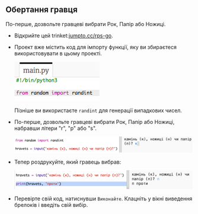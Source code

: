 ## Обертання гравця

По-перше, дозвольте гравцеві вибрати Рок, Папір або Ножиці.

+ Відкрийте цей trinket:<a href="http://jumpto.cc/rps-go" target="_blank">jumpto.cc/rps-go</a>.

+ Проект вже містить код для імпорту функції, яку ви збираєтеся використовувати в цьому проекті.
    
    ![знімок екрану](images/rps-imports.png)
    
    Пізніше ви використаєте `randint` для генерації випадкових чисел.

+ По-перше, дозвольте гравцеві вибрати Рок, Папір або Ножиці, набравши літери "r", "p" або "s".
    
    ![скріншот](images/rps-input.png)

+ Тепер роздрукуйте, який гравець вибрав:
    
    ![скріншот](images/rps-player.png)

+ Перевірте свій код, натиснувши `Виконайте`. Клацніть у вікні виведення брелоків і введіть свій вибір.